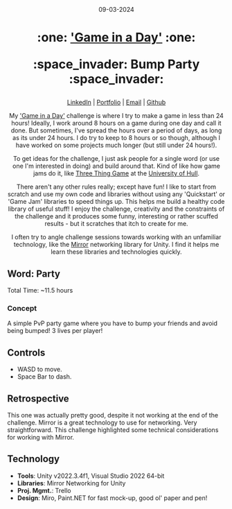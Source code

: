 <div align="center">
    09-03-2024
<h1>
  <p>:one: <a href="https://github.com/KJB88/Games-Development-Portfolio">'Game in a Day'</a> :one:</p>
  <p>:space_invader: Bump Party :space_invader:</p>
</h1>
  <p>
    <a href="http://www.LinkedIn.com/in/kevin-barr1988">LinkedIn</a> |
    <a href="http://kjb88.github.io">Portfolio</a> |
    <a href="mailto:kevinbarr.business@gmail.com">Email</a> |
    <a href="https://github.com/KJB88">Github</a>
  </p>
  <p>
    My <a href="https://github.com/KJB88/Games-Development-Portfolio">'Game in a Day'</a> challenge is where I try to make a game in less than 24 hours! Ideally, I work around 8 hours on a game during one day and call it done. But sometimes, I've spread the hours over a period of days, as long as its under 24 hours. I do try to keep to 8 hours or so though, although I have worked on some projects much longer (but still under 24 hours!).
  </p>
  <p>
    To get ideas for the challenge, I just ask people for a single word (or use one I'm interested in doing) and build around that. Kind of like how game jams do it, like <a href="https://threethinggame.com/">Three Thing Game</a> at the <a href="https://www.hull.ac.uk/">University of Hull</a>.
  </p>
  <p>
    There aren't any other rules really; except have fun! I like to start from scratch and use my own code and libraries without using any 'Quickstart' or 'Game Jam' libraries to speed things up. This helps me build a healthy code library of useful stuff! I enjoy the challenge, creativity and the constraints of the challenge and it produces some funny, interesting or rather scuffed results - but it scratches that itch to create for me.
  </p>
  <p>
    I often try to angle challenge sessions towards working with an unfamiliar technology, like the <a href="https://mirror-networking.com/">Mirror</a> networking library for Unity. I find it helps me learn these libraries and technologies quickly.
  </p>
</div>
<div>
  <section>
<h2>Word: Party</h2>
    <p>
      Total Time: ~11.5 hours
    </p>
    <h3>Concept</h3>
    <p>
 A simple PvP party game where you have to bump your friends and avoid being bumped! 3 lives per player!
    </p>
</section>
    <section>
<h2>Controls</h2>
        <ul>
            <li>WASD to move.</li>
          <li>Space Bar to dash.</li>
        </ul>
  </section>
    <section>
      <h2>Retrospective</h2>
      <p>
This one was actually pretty good, despite it not working at the end of the challenge. Mirror is a great technology to use for networking. Very straightforward. This challenge highlighted some technical considerations for working with Mirror.
        </p>
    </section>
  <section>
    <h2>Technology</h2>
    <ul>
      <li><b>Tools</b>: Unity v2022.3.4f1, Visual Studio 2022 64-bit</li>
      <li><b>Libraries</b>: Mirror Networking for Unity </li>
      <li><b>Proj. Mgmt.</b>: Trello</li>
      <li><b>Design</b>: Miro, Paint.NET for fast mock-up, good ol' paper and pen!</li>
    </ul>
  </section>
</div>
